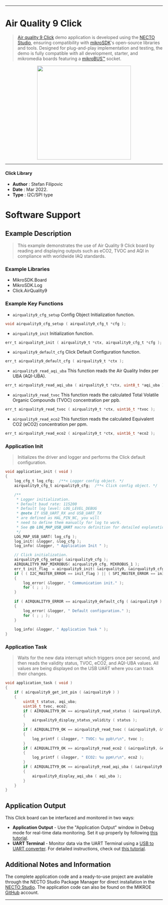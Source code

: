 
---
# Air Quality 9 Click

> [Air quality 9 Click](https://www.mikroe.com/?pid_product=MIKROE-5060) demo application is developed using
the [NECTO Studio](https://www.mikroe.com/necto), ensuring compatibility with [mikroSDK](https://www.mikroe.com/mikrosdk)'s
open-source libraries and tools. Designed for plug-and-play implementation and testing, the demo is fully compatible with
all development, starter, and mikromedia boards featuring a [mikroBUS&trade;](https://www.mikroe.com/mikrobus) socket.

<p align="center">
  <img src="https://www.mikroe.com/?pid_product=MIKROE-5060&image=1" height=300px>
</p>

---

#### Click Library

- **Author**        : Stefan Filipovic
- **Date**          : Mar 2022.
- **Type**          : I2C/SPI type

# Software Support

## Example Description

> This example demonstrates the use of Air Quality 9 Click board by reading and displaying outputs such as eCO2, TVOC and AQI in compliance with worldwide IAQ standards.

### Example Libraries

- MikroSDK.Board
- MikroSDK.Log
- Click.AirQuality9

### Example Key Functions

- `airquality9_cfg_setup` Config Object Initialization function.
```c
void airquality9_cfg_setup ( airquality9_cfg_t *cfg );
```

- `airquality9_init` Initialization function.
```c
err_t airquality9_init ( airquality9_t *ctx, airquality9_cfg_t *cfg );
```

- `airquality9_default_cfg` Click Default Configuration function.
```c
err_t airquality9_default_cfg ( airquality9_t *ctx );
```

- `airquality9_read_aqi_uba` This function reads the Air Quality Index per UBA (AQI-UBA).
```c
err_t airquality9_read_aqi_uba ( airquality9_t *ctx, uint8_t *aqi_uba );
```

- `airquality9_read_tvoc` This function reads the calculated Total Volatile Organic Compounds (TVOC) concentration per ppb.
```c
err_t airquality9_read_tvoc ( airquality9_t *ctx, uint16_t *tvoc );
```

- `airquality9_read_eco2` This function reads the calculated Equivalent CO2 (eCO2) concentration per ppm.
```c
err_t airquality9_read_eco2 ( airquality9_t *ctx, uint16_t *eco2 );
```

### Application Init

> Initializes the driver and logger and performs the Click default configuration.

```c
void application_init ( void )
{
    log_cfg_t log_cfg;  /**< Logger config object. */
    airquality9_cfg_t airquality9_cfg;  /**< Click config object. */

    /** 
     * Logger initialization.
     * Default baud rate: 115200
     * Default log level: LOG_LEVEL_DEBUG
     * @note If USB_UART_RX and USB_UART_TX 
     * are defined as HAL_PIN_NC, you will 
     * need to define them manually for log to work. 
     * See @b LOG_MAP_USB_UART macro definition for detailed explanation.
     */
    LOG_MAP_USB_UART( log_cfg );
    log_init( &logger, &log_cfg );
    log_info( &logger, " Application Init " );

    // Click initialization.
    airquality9_cfg_setup( &airquality9_cfg );
    AIRQUALITY9_MAP_MIKROBUS( airquality9_cfg, MIKROBUS_1 );
    err_t init_flag  = airquality9_init( &airquality9, &airquality9_cfg );
    if ( ( I2C_MASTER_ERROR == init_flag ) || ( SPI_MASTER_ERROR == init_flag ) )
    {
        log_error( &logger, " Communication init." );
        for ( ; ; );
    }
    
    if ( AIRQUALITY9_ERROR == airquality9_default_cfg ( &airquality9 ) )
    {
        log_error( &logger, " Default configuration." );
        for ( ; ; );
    }
    
    log_info( &logger, " Application Task " );
}
```

### Application Task

> Waits for the new data interrupt which triggers once per second, 
and then reads the validity status, TVOC, eCO2, and AQI-UBA values. 
All values are being displayed on the USB UART where you can track their changes.

```c
void application_task ( void )
{
    if ( airquality9_get_int_pin ( &airquality9 ) )
    {
        uint8_t status, aqi_uba;
        uint16_t tvoc, eco2;
        if ( AIRQUALITY9_OK == airquality9_read_status ( &airquality9, &status ) )
        {
            airquality9_display_status_validity ( status );
        }
        if ( AIRQUALITY9_OK == airquality9_read_tvoc ( &airquality9, &tvoc ) )
        {
            log_printf ( &logger, " TVOC: %u ppb\r\n", tvoc );
        }
        if ( AIRQUALITY9_OK == airquality9_read_eco2 ( &airquality9, &eco2 ) )
        {
            log_printf ( &logger, " ECO2: %u ppm\r\n", eco2 );
        }
        if ( AIRQUALITY9_OK == airquality9_read_aqi_uba ( &airquality9, &aqi_uba ) )
        {
            airquality9_display_aqi_uba ( aqi_uba );
        }
    }
}
```

## Application Output

This Click board can be interfaced and monitored in two ways:
- **Application Output** - Use the "Application Output" window in Debug mode for real-time data monitoring.
Set it up properly by following [this tutorial](https://www.youtube.com/watch?v=ta5yyk1Woy4).
- **UART Terminal** - Monitor data via the UART Terminal using
a [USB to UART converter](https://www.mikroe.com/click/interface/usb?interface*=uart,uart). For detailed instructions,
check out [this tutorial](https://help.mikroe.com/necto/v2/Getting%20Started/Tools/UARTTerminalTool).

## Additional Notes and Information

The complete application code and a ready-to-use project are available through the NECTO Studio Package Manager for 
direct installation in the [NECTO Studio](https://www.mikroe.com/necto). The application code can also be found on
the MIKROE [GitHub](https://github.com/MikroElektronika/mikrosdk_click_v2) account.

---
